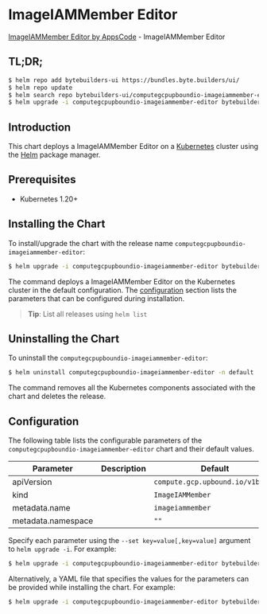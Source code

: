 # ImageIAMMember Editor

[ImageIAMMember Editor by AppsCode](https://byte.builders) - ImageIAMMember Editor

## TL;DR;

```bash
$ helm repo add bytebuilders-ui https://bundles.byte.builders/ui/
$ helm repo update
$ helm search repo bytebuilders-ui/computegcpupboundio-imageiammember-editor --version=v0.4.18
$ helm upgrade -i computegcpupboundio-imageiammember-editor bytebuilders-ui/computegcpupboundio-imageiammember-editor -n default --create-namespace --version=v0.4.18
```

## Introduction

This chart deploys a ImageIAMMember Editor on a [Kubernetes](http://kubernetes.io) cluster using the [Helm](https://helm.sh) package manager.

## Prerequisites

- Kubernetes 1.20+

## Installing the Chart

To install/upgrade the chart with the release name `computegcpupboundio-imageiammember-editor`:

```bash
$ helm upgrade -i computegcpupboundio-imageiammember-editor bytebuilders-ui/computegcpupboundio-imageiammember-editor -n default --create-namespace --version=v0.4.18
```

The command deploys a ImageIAMMember Editor on the Kubernetes cluster in the default configuration. The [configuration](#configuration) section lists the parameters that can be configured during installation.

> **Tip**: List all releases using `helm list`

## Uninstalling the Chart

To uninstall the `computegcpupboundio-imageiammember-editor`:

```bash
$ helm uninstall computegcpupboundio-imageiammember-editor -n default
```

The command removes all the Kubernetes components associated with the chart and deletes the release.

## Configuration

The following table lists the configurable parameters of the `computegcpupboundio-imageiammember-editor` chart and their default values.

|     Parameter      | Description |                   Default                   |
|--------------------|-------------|---------------------------------------------|
| apiVersion         |             | <code>compute.gcp.upbound.io/v1beta1</code> |
| kind               |             | <code>ImageIAMMember</code>                 |
| metadata.name      |             | <code>imageiammember</code>                 |
| metadata.namespace |             | <code>""</code>                             |


Specify each parameter using the `--set key=value[,key=value]` argument to `helm upgrade -i`. For example:

```bash
$ helm upgrade -i computegcpupboundio-imageiammember-editor bytebuilders-ui/computegcpupboundio-imageiammember-editor -n default --create-namespace --version=v0.4.18 --set apiVersion=compute.gcp.upbound.io/v1beta1
```

Alternatively, a YAML file that specifies the values for the parameters can be provided while
installing the chart. For example:

```bash
$ helm upgrade -i computegcpupboundio-imageiammember-editor bytebuilders-ui/computegcpupboundio-imageiammember-editor -n default --create-namespace --version=v0.4.18 --values values.yaml
```

